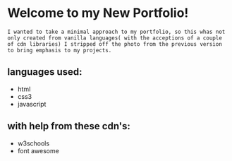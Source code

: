 # Welcome to my New Portfolio!
    I wanted to take a minimal approach to my portfolio, so this whas not only created from vanilla languages( with the acceptions of a couple of cdn libraries) I stripped off the photo from the previous version to bring emphasis to my projects.

## languages used:
* html
* css3
* javascript
## with help from these cdn's:
* w3schools
* font awesome